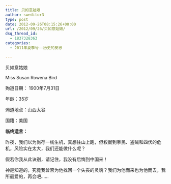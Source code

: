 ```yaml
---
title: 贝如意姑娘
author: sweditor3
type: post
date: 2012-09-26T08:15:26+00:00
url: /2012/09/26/贝如意姑娘/
dsq_thread_id:
  - 1837328363
categories:
  - 2011年夏季号——历史的反思

---
```

贝如意姑娘

Miss Susan Rowena Bird
  
殉道日期： 1900年7月31日
  
年龄：35岁
  
殉道地点：山西太谷
  
国籍：美国
  
**临终遗言：**

昨夜，我们以为尚存一线生机，真想往山上跑，但权衡到拳民、盗贼和四伏的危机，风险实在太大，我们还能做什么呢？

假若你我从此诀别，请记住，我没有后悔到中国来！

神是知道的，究竟我曾否为他找回一个失丧的灵魂？我们为他而来也为他而去，我所最爱的，再会吧&#8230;&#8230;